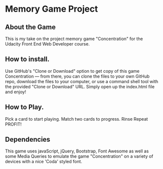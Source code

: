 # Memory Game Project

## About the Game

This is my take on the project memory game "Concentration" for the Udacity Front End Web Developer course.

## How to install.

Use GitHub's "Clone or Download" option to get copy of this game Concentration — from there, you can clone the files to your own GitHub repo, download the files to your computer, or use a command shell tool with the provided "Clone or Download" URL. Simply open up the index.html file and enjoy!

## How to Play.

Pick a card to start playing.
Match two cards to progress.
Rinse Repeat
PROFIT!

## Dependencies

This game uses javaScript, jQuery, Bootstrap, Font Awesome as well as some Media Queries to emulate the game "Concentration" on a variety of devices with a nice 'Coda' styled font.
